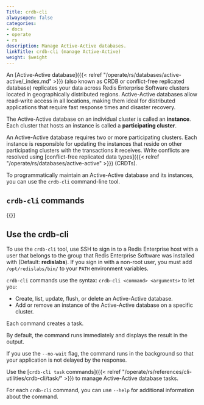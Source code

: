 ```yaml
---
Title: crdb-cli
alwaysopen: false
categories:
- docs
- operate
- rs
description: Manage Active-Active databases.
linkTitle: crdb-cli (manage Active-Active)
weight: $weight
---
```


An [Active-Active database]({{< relref "/operate/rs/databases/active-active/_index.md" >}}) (also known as CRDB or conflict-free replicated database)
replicates your data across Redis Enterprise Software clusters located in geographically distributed regions.
Active-Active databases allow read-write access in all locations, making them ideal for distributed applications that require fast response times and disaster recovery.

The Active-Active database on an individual cluster is called an **instance**.
Each cluster that hosts an instance is called a **participating cluster**.

An Active-Active database requires two or more participating clusters.
Each instance is responsible for updating the instances that reside on other participating clusters with the transactions it receives.
Write conflicts are resolved using [conflict-free replicated data types]({{< relref "/operate/rs/databases/active-active" >}}) (CRDTs).

To programmatically maintain an Active-Active database and its instances, you can use the `crdb-cli` command-line tool.

## `crdb-cli` commands

{{<table-children columnNames="Command,Description" columnSources="LinkTitle,Description" enableLinks="LinkTitle">}}

## Use the crdb-cli

To use the `crdb-cli` tool, use SSH to sign in to a Redis Enterprise host with a user that belongs to the group that Redis Enterprise Software was installed with (Default: **redislabs**).
If you sign in with a non-root user, you must add `/opt/redislabs/bin/` to your `PATH` environment variables.

`crdb-cli` commands use the syntax: `crdb-cli <command> <arguments>` to let you:

- Create, list, update, flush, or delete an Active-Active database.
- Add or remove an instance of the Active-Active database on a specific cluster.

Each command creates a task.

By default, the command runs immediately and displays the result in the output.

If you use the <nobr>`--no-wait`</nobr> flag, the command runs in the background so that your application is not delayed by the response.

Use the [`crdb-cli task` commands]({{< relref "/operate/rs/references/cli-utilities/crdb-cli/task/" >}}) to manage Active-Active database tasks.

For each `crdb-cli` command, you can use <nobr>`--help`</nobr> for additional information about the command.
